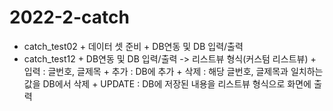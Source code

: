 # 2022-2-catch 

  * catch_test02
        + 데이터 셋 준비
        + DB연동 및 DB 입력/출력
  * catch_test12
        + DB연동 및 DB 입력/출력 -> 리스트뷰 형식(커스텀 리스트뷰)
        + 입력 : 글번호, 글제목
        + 추가 : DB에 추가
        + 삭제 : 해당 글번호, 글제목과 일치하는 값을 DB에서 삭제
        + UPDATE : DB에 저장된 내용을 리스트뷰 형식으로 화면에 출력
